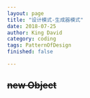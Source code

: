 ```yaml
---
layout: page
title: "设计模式-生成器模式"
date: 2018-07-25
author: King David
category: coding
tags: PatternOfDesign
finished: false

---
```


## ~~new Object~~ 